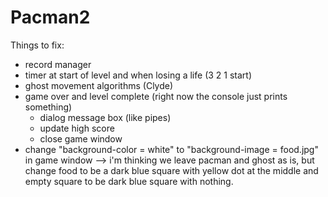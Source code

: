 # Pacman2

Things to fix:
- record manager
- timer at start of level and when losing a life (3 2 1 start)
- ghost movement algorithms (Clyde)
- game over and level complete (right now the console just prints something)
    - dialog message box (like pipes)
    - update high score
    - close game window
- change "background-color = white" to "background-image = food.jpg" in game window --> i'm thinking we leave pacman and ghost as is, but change food to be a dark blue square with yellow dot at the middle and empty square to be dark blue square with nothing.
